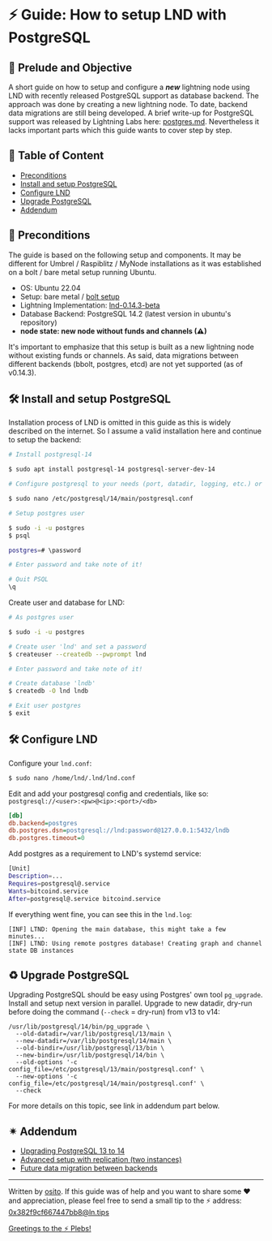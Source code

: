 # ⚡ Guide: How to setup LND with PostgreSQL


## 📄 Prelude and Objective

A short guide on how to setup and configure a **_new_** lightning node using LND with recently released PostgreSQL support as database backend. The  approach was done by creating a new lightning node. To date, backend data migrations are still being developed. A brief write-up for PostgreSQL support was released by Lightning Labs here: [postgres.md](https://github.com/lightningnetwork/lnd/blob/master/docs/postgres.md). Nevertheless it lacks important parts which this guide wants to cover step by step.

## 📜 Table of Content

- [Preconditions](#-preconditions)
- [Install and setup PostgreSQL](#-install-and-setup-postgresql)
- [Configure LND](#-configure-lnd)
- [Upgrade PostgreSQL](#-upgrade-postgresql)
- [Addendum](#-addendum)


## 🔎 Preconditions

The guide is based on the following setup and components. It may be different for Umbrel / Raspiblitz / MyNode installations as it was established on a bolt / bare metal setup running Ubuntu.

- OS: Ubuntu 22.04
- Setup: bare metal / [bolt setup](https://raspibolt.org/)
- Lightning Implementation: [lnd-0.14.3-beta](https://github.com/lightningnetwork/lnd/releases/tag/v0.14.3-beta)
- Database Backend: PostgreSQL 14.2 (latest version in ubuntu's repository)
- **node state: new node without funds and channels (⚠)**

It's important to emphasize that this setup is built as a new lightning node without existing funds or channels. As said, data migrations between different backends (bbolt, postgres, etcd) are not yet supported (as of v0.14.3).

## 🛠 Install and setup PostgreSQL

Installation process of LND is omitted in this guide as this is widely described on the internet. So I assume a valid installation here and continue to setup the backend:

```sh
# Install postgresql-14 

$ sudo apt install postgresql-14 postgresql-server-dev-14

# Configure postgresql to your needs (port, datadir, logging, etc.) or use default values.

$ sudo nano /etc/postgresql/14/main/postgresql.conf

# Setup postgres user

$ sudo -i -u postgres
$ psql

postgres=# \password

# Enter password and take note of it!

# Quit PSQL
\q

```

Create user and database for LND:

```sh
# As postgres user

$ sudo -i -u postgres

# Create user 'lnd' and set a password
$ createuser --createdb --pwprompt lnd

# Enter password and take note of it!

# Create database 'lndb' 
$ createdb -O lnd lndb

# Exit user postgres
$ exit
```

## 🛠 Configure LND

Configure your `lnd.conf`:

```sh
$ sudo nano /home/lnd/.lnd/lnd.conf
```

Edit and add your postgresql config and credentials, like so: `postgresql://<user>:<pw>@<ip>:<port>/<db>`

```ini
[db]
db.backend=postgres
db.postgres.dsn=postgresql://lnd:password@127.0.0.1:5432/lndb
db.postgres.timeout=0
```

Add postgres as a requirement to LND's systemd service:
```sh
[Unit]
Description=...
Requires=postgresql@.service
Wants=bitcoind.service
After=postgresql@.service bitcoind.service
```

If everything went fine, you can see this in the `lnd.log`:
```
[INF] LTND: Opening the main database, this might take a few minutes...
[INF] LTND: Using remote postgres database! Creating graph and channel state DB instances
```

## ♻ Upgrade PostgreSQL
  
Upgrading PostgreSQL should be easy using Postgres' own tool `pg_upgrade`. Install and setup next version in parallel. Upgrade to new datadir, dry-run before doing the command (`--check` = dry-run) from v13 to v14:

```
/usr/lib/postgresql/14/bin/pg_upgrade \
  --old-datadir=/var/lib/postgresql/13/main \
  --new-datadir=/var/lib/postgresql/14/main \
  --old-bindir=/usr/lib/postgresql/13/bin \
  --new-bindir=/usr/lib/postgresql/14/bin \
  --old-options '-c config_file=/etc/postgresql/13/main/postgresql.conf' \
  --new-options '-c config_file=/etc/postgresql/14/main/postgresql.conf' \
  --check
```
For more details on this topic, see link in addendum part below. 

## ✴ Addendum
  
- [Upgrading PostgreSQL 13 to 14](https://www.kostolansky.sk/posts/upgrading-to-postgresql-14/)
- [Advanced setup with replication (two instances)](https://github.com/gabridome/docs/blob/master/c-lightning_with_postgresql_reliability.md)
- [Future data migration between backends](https://github.com/lightningnetwork/lnd/blob/7702c90503abf88011e3d436f52926f2a5aa32a7/docs/data-migration.md)
  
_______________________________________________________________

Written by [osito](https://github.com/blckbx). If this guide was of help and you want to share some ♥ and appreciation, please feel free to send a small tip to the ⚡ address: 0x382f9cf667447bb8@ln.tips

[Greetings to the ⚡ Plebs!](https://t.me/plebnet)
